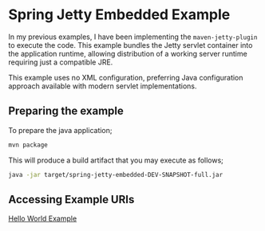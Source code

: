 # Spring Jetty Embedded Example
In my previous examples, I have been implementing the `maven-jetty-plugin` to execute the code. This example bundles
the Jetty servlet container into the application runtime, allowing distribution of a working server runtime requiring
just a compatible JRE.

This example uses no XML configuration, preferring Java configuration approach available with modern servlet
implementations.

## Preparing the example
To prepare the java application;
```bash
mvn package
```

This will produce a build artifact that you may execute as follows;
```bash
java -jar target/spring-jetty-embedded-DEV-SNAPSHOT-full.jar
```

## Accessing Example URIs
[Hello World Example](http://localhost:8080)